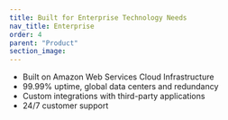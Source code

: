```yaml
---
title: Built for Enterprise Technology Needs
nav_title: Enterprise
order: 4
parent: "Product"
section_image:
---
```


* Built on Amazon Web Services Cloud Infrastructure
* 99.99% uptime, global data centers and redundancy
* Custom integrations with third-party applications
* 24/7 customer support
